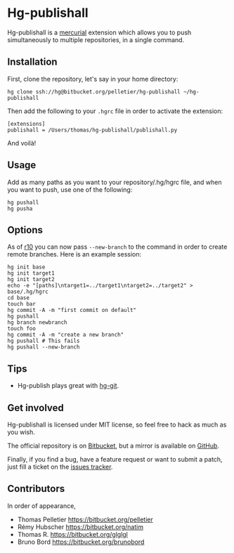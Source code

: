 Hg-publishall
=============

Hg-publishall is a [mercurial](http://mercurial.selenic.com/) extension which
allows you to push simultaneously to multiple repositories, in a single
command.

Installation
------------

First, clone the repository, let's say in your home directory:

    hg clone ssh://hg@bitbucket.org/pelletier/hg-publishall ~/hg-publishall

Then add the following to your `.hgrc` file in order to activate the extension:

    [extensions]
    publishall = /Users/thomas/hg-publishall/publishall.py

And voilà!

Usage
-----

Add as many paths as you want to your repository/.hg/hgrc file, and when you
want to push, use one of the following:

    hg pushall
    hg pusha

Options
-------

As of [r10](https://bitbucket.org/pelletier/hg-publishall/changeset/03300c2a1121)
you can now pass `--new-branch` to the command in order to create remote
branches. Here is an example session:

    hg init base
    hg init target1
    hg init target2
    echo -e "[paths]\ntarget1=../target1\ntarget2=../target2" > base/.hg/hgrc
    cd base
    touch bar
    hg commit -A -m "first commit on default"
    hg pushall
    hg branch newbranch
    touch foo
    hg commit -A -m "create a new branch"
    hg pushall # This fails
    hg pushall --new-branch

Tips
----

* Hg-publish plays great with [hg-git](http://hg-git.github.com/).

Get involved
------------

Hg-publishall is licensed under MIT license, so feel free to hack as much as
you wish.

The official repository is on
[Bitbucket](http://bitbucket.org/pelletier/hg-publishall/), but a mirror is
available on [GitHub](http://github.com/pelletier/hg_publishall/).

Finally, if you find a bug, have a feature request or want to submit a patch,
just fill a ticket on the [issues
tracker](http://bitbucket.org/pelletier/hg-publishall/issues).

Contributors
------------

In order of appearance,

* Thomas Pelletier <https://bitbucket.org/pelletier>
* Rémy Hubscher <https://bitbucket.org/natim>
* Thomas R. <https://bitbucket.org/glglgl>
* Bruno Bord <https://bitbucket.org/brunobord>
